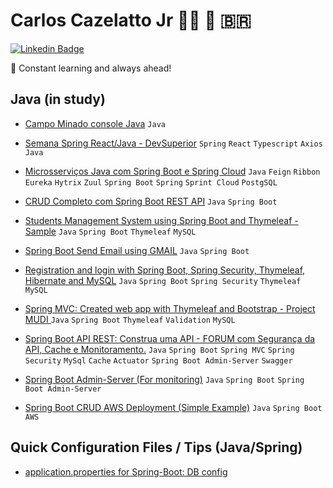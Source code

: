   # Carlos Cazelatto Jr 🤘🏻 :fist_oncoming: 🇧🇷

[![Linkedin Badge](https://img.shields.io/badge/-LinkedIn-blue?style=flat-square&logo=Linkedin&logoColor=white&link=https://www.linkedin.com/in/carloscazelattojr/)](https://www.linkedin.com/in/carloscazelattojr/)
 

🚀 Constant learning and always ahead!


## Java (in study)

- [Campo Minado console Java](https://github.com/carlosjunior1983/campo-minado-java) `Java`

- [Semana Spring React/Java - DevSuperior](https://github.com/carlosjunior1983/projeto-sds3-java) `Spring` `React` `Typescript` `Axios` `Java`

- [Microsserviços Java com Spring Boot e Spring Cloud](https://github.com/carlosjunior1983/ms-course) `Java` `Feign` `Ribbon` `Eureka` `Hytrix` `Zuul` `Spring Boot` `Spring` `Sprint Cloud` `PostgSQL`

- [CRUD Completo com Spring Boot REST API](https://github.com/carlosjunior1983/crud-spring-boot-rest-api) `Java` `Spring Boot` 
	
- [Students Management System using Spring Boot and Thymeleaf - Sample](https://github.com/carlosjunior1983/springboot-web-app-students) `Java` `Spring Boot` `Thymeleaf` `MySQL` 

- [Spring Boot Send Email using GMAIL](https://github.com/carlosjunior1983/springboot-send-email-gmail-java) `Java` `Spring Boot`

- [Registration and login with Spring Boot, Spring Security, Thymeleaf, Hibernate and MySQL](https://github.com/carlosjunior1983/springboot-registration-login) `Java` `Spring Boot` `Spring Security` `Thymeleaf` `MySQL`

- [Spring MVC: Created web app with Thymeleaf and Bootstrap - Project MUDI ](https://github.com/carlosjunior1983/springboot-mvc-project-mudi) `Java` `Spring Boot` `Thymeleaf` `Validation` `MySQL`

- [Spring Boot API REST: Construa uma API - FORUM com Segurança da API, Cache e Monitoramento.](https://github.com/carlosjunior1983/springboot-api-rest-forum) `Java` `Spring Boot` `Spring MVC` `Spring Security` `MySql` `Cache` `Actuator` `Spring Boot Admin-Server` `Swagger`

- [Spring Boot Admin-Server (For monitoring)](https://github.com/carlosjunior1983/springboot-admin-server-monitoring) `Java` `Spring Boot` `Spring Boot Admin-Server`

- [Spring Boot CRUD AWS Deployment (Simple Example)](https://github.com/carlosjunior1983/springboot-aws-deploy) `Java` `Spring Boot` `AWS`







## Quick Configuration Files / Tips (Java/Spring)

- [application.properties for Spring-Boot: DB config](https://github.com/carlosjunior1983/application.properties)


